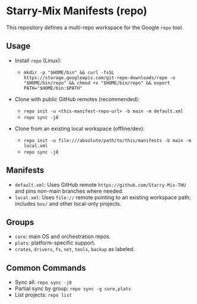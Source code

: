 Starry-Mix Manifests (repo)
=================================

This repository defines a multi-repo workspace for the Google `repo` tool.

Usage
-----
- Install `repo` (Linux):
  - `mkdir -p "$HOME/bin" && curl -fsSL https://storage.googleapis.com/git-repo-downloads/repo -o "$HOME/bin/repo" && chmod +x "$HOME/bin/repo" && export PATH="$HOME/bin:$PATH"`

- Clone with public GitHub remotes (recommended):
  - `repo init -u <this-manifest-repo-url> -b main -m default.xml`
  - `repo sync -j8`

- Clone from an existing local workspace (offline/dev):
  - `repo init -u file:///absolute/path/to/this/manifests -b main -m local.xml`
  - `repo sync -j8`

Manifests
---------
- `default.xml`: Uses GitHub remote `https://github.com/Starry-Mix-THU` and pins non-main branches where needed.
- `local.xml`: Uses `file://` remote pointing to an existing workspace path; includes `box/` and other local-only projects.

Groups
------
- `core`: main OS and orchestration repos.
- `plats`: platform-specific support.
- `crates`, `drivers`, `fs`, `net`, `tools`, `backup` as labeled.

Common Commands
---------------
- Sync all: `repo sync -j8`
- Partial sync by group: `repo sync -g core,plats`
- List projects: `repo list`
